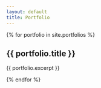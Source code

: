 ```yaml
---
layout: default
title: Portfolio
---
```



{% for portfolio in site.portfolios %}
  <h2>{{ portfolio.title }}</h2>
  <p>{{ portfolio.excerpt }}</p>
{% endfor %}
